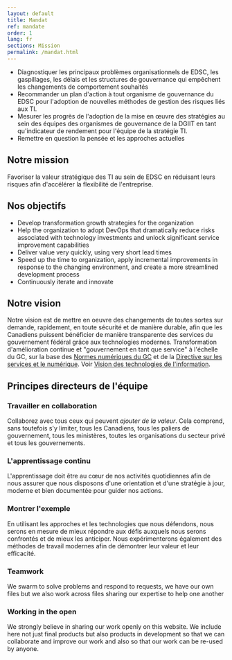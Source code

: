 ```yaml
---
layout: default
title: Mandat
ref: mandate
order: 1
lang: fr
sections: Mission
permalink: /mandat.html
---
```


- Diagnostiquer les principaux problèmes organisationnels de EDSC, les gaspillages, les délais et les structures de gouvernance qui empêchent les changements de comportement souhaités
- Recommander un plan d'action à tout organisme de gouvernance du EDSC pour l'adoption de nouvelles méthodes de gestion des risques liés aux TI.
- Mesurer les progrès de l'adoption de la mise en œuvre des stratégies au sein des équipes des organismes de gouvernance de la DGIIT en tant qu'indicateur de rendement pour l'équipe de la stratégie TI.
- Remettre en question la pensée et les approches actuelles

<!-- <img src="assets/images/our-mission.png" alt="team mission"> -->

## Notre mission

Favoriser la valeur stratégique des TI au sein de EDSC en réduisant leurs risques afin d'accélérer la flexibilité de l'entreprise.

<!-- <img src="assets/images/our-goals.png" alt="team goals"> -->

## Nos objectifs

- Develop transformation growth strategies for the organization
- Help the organization to adopt DevOps that dramatically reduce risks associated with technology investments and unlock significant service improvement capabilities
- Deliver value very quickly, using very short lead times
- Speed up the time to organization, apply incremental improvements in response to the changing environment, and create a more streamlined development process
- Continuously iterate and innovate

<!-- <img src="assets/images/our-vision.png" alt="team vision"> -->

## Notre vision

Notre vision est de mettre en oeuvre des changements de toutes sortes sur demande, rapidement, en toute sécurité et de manière durable, afin que les Canadiens puissent bénéficier de manière transparente des services du gouvernement fédéral grâce aux technologies modernes.
Transformation d'amélioration continue et "gouvernement en tant que service" à l'échelle du GC, sur la base des [Normes numériques du GC](https://www.canada.ca/fr/gouvernement/systeme/gouvernement-numerique/normes-numeriques-gouvernement-canada.html) et de la [Directive sur les services et le numérique](https://www.tbs-sct.gc.ca/pol/doc-fra.aspx?id=32601).
Voir [Vision des technologies de l'information](vision-moyen-long-terme.html).

## Principes directeurs de l'équipe

### Travailler en collaboration

Collaborez avec tous ceux qui peuvent _ajouter de la valeur_.
Cela comprend, sans toutefois s'y limiter, tous les Canadiens, tous les paliers de gouvernement, tous les ministères, toutes les organisations du secteur privé et tous les gouvernements.

### L'apprentissage continu

L'apprentissage doit être au cœur de nos activités quotidiennes afin de nous assurer que nous disposons d'une orientation et d'une stratégie à jour, moderne et bien documentée pour guider nos actions.

### Montrer l'exemple

En utilisant les approches et les technologies que nous défendons, nous serons en mesure de mieux répondre aux défis auxquels nous serons confrontés et de mieux les anticiper.
Nous expérimenterons également des méthodes de travail modernes afin de démontrer leur valeur et leur efficacité.

### Teamwork

We swarm to solve problems and respond to requests, we have our own files but we also work across files sharing our expertise to help one another

### Working in the open

We strongly believe in sharing our work openly on this website.
We include here not just final products but also products in development so that we can collaborate and improve our work and also so that our work can be re-used by anyone.